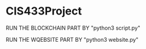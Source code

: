 # CIS433Project

RUN THE BLOCKCHAIN PART BY "python3 script.py"

RUN THE WQEBSITE PART BY "python3 website.py"